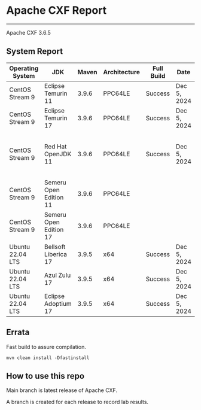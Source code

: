 # Apache CXF Report
--- 

Apache CXF 3.6.5

## System Report

| Operating System    | JDK       | Maven | Architecture | Full Build | Date  | Notes |
|---------------------|-----------|-------|--------------|------------|-------|-------|
| CentOS Stream 9         | Eclipse Temurin 11  | 3.9.6 | PPC64LE      | Success | Dec 5, 2024 | |
| CentOS Stream 9         | Eclipse Temurin 17  | 3.9.6 | PPC64LE      | Success | Dec 5, 2024 | |
| CentOS Stream 9         | Red Hat OpenJDK 11  | 3.9.6 | PPC64LE      | Success | Dec 5, 2024 | Assorted Security errors - x509 (as previously experienced) |
| CentOS Stream 9         | Semeru Open Edition 11  | 3.9.6 | PPC64LE  |  |  |  |
| CentOS Stream 9         | Semeru Open Edition 17  | 3.9.6 | PPC64LE  |  |  | |
| Ubuntu 22.04 LTS         | Bellsoft Liberica 17  | 3.9.5 | x64      | Success | Dec 5, 2024 | |
| Ubuntu 22.04 LTS         | Azul Zulu 17  | 3.9.5 | x64      | Success | Dec 5, 2024 | |
| Ubuntu 22.04 LTS         | Eclipse Adoptium 17  | 3.9.5 | x64      |Success | Dec 5, 2024| |


## Errata


Fast build to assure compilation. 
```
mvn clean install -Dfastinstall
```

## How to use this repo

Main branch is latest release of Apache CXF.

A branch is created for each release to record lab results.

